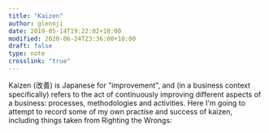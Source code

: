 ```yaml
---
title: "Kaizen"
author: glennji
date: 2019-05-14T19:22:02+10:00
modified: 2020-06-24T23:36:00+10:00
draft: false
type: note
crosslink: "true"
---
```

Kaizen (改善) is Japanese for "improvement", and (in a business context specifically) refers to the act of continuously improving different aspects of a business: processes, methodologies and activities. Here I'm going to attempt to record some of my own practise and success of kaizen, including things taken from Righting the Wrongs:

